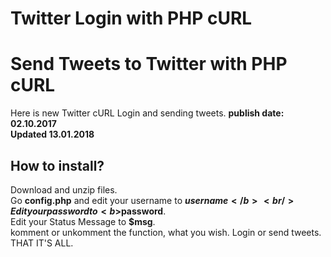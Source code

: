 # Twitter Login with PHP cURL
# Send Tweets to Twitter with PHP cURL
Here is new Twitter cURL Login and sending tweets. <b>publish date: 02.10.2017</b><br><b>Updated 13.01.2018</b>
## How to install?
Download and unzip files. <br/>
Go <b>config.php</b> and edit your username to <b>$username</b><br/>
Edit your password to <b>$password</b>.<br>
Edit your Status Message to <b>$msg</b>.<br>
komment or unkomment the function, what you wish. Login or send tweets. THAT IT'S ALL.
